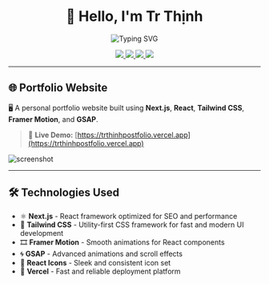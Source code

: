 <h1 align="center">👋 Hello, I'm Tr Thịnh</h1>

<p align="center">
  <img src="https://readme-typing-svg.herokuapp.com?font=Fira+Code&size=24&pause=1000&center=true&vCenter=true&width=435&lines=Welcome+to+my+Portfolio+Website!;I+am+a+Web+Developer;I+love+React%2C+Tailwind%2C+and+Animations!" alt="Typing SVG" />
</p>

<p align="center">
  <a href="https://trthinhpostfolio.vercel.app/" target="_blank">
    <img src="https://img.shields.io/badge/Live-Demo-blue?style=for-the-badge&logo=vercel" />
  </a>
  <a href="mailto:TrongThinh2602@gmail.com">
    <img src="https://img.shields.io/badge/Gmail-D1332C?style=for-the-badge&logo=gmail&logoColor=white" />
  </a>
  <a href="https://www.linkedin.com/in/thịnh-đỗ-31866b220/" target="_blank">
    <img src="https://img.shields.io/badge/LinkedIn-0077B5?style=for-the-badge&logo=linkedin&logoColor=white" />
  </a>
  <a href="https://github.com/TrThinh" target="_blank">
    <img src="https://img.shields.io/badge/GitHub-181717?style=for-the-badge&logo=github&logoColor=white" />
  </a>
</p>

---

## 🌐 Portfolio Website

🖥️ A personal portfolio website built using **Next.js**, **React**, **Tailwind CSS**, **Framer Motion**, and **GSAP**.

> 🎯 **Live Demo:** [https://trthinhpostfolio.vercel.app](https://trthinhpostfolio.vercel.app)

![screenshot](https://raw.githubusercontent.com/your-username/your-repo-name/main/public/preview.gif)

---

## 🛠️ Technologies Used

- ⚛️ **Next.js** - React framework optimized for SEO and performance
- 🎨 **Tailwind CSS** - Utility-first CSS framework for fast and modern UI development
- 🎞️ **Framer Motion** - Smooth animations for React components
- 🌀 **GSAP** - Advanced animations and scroll effects
- 🎯 **React Icons** - Sleek and consistent icon set
- 🚀 **Vercel** - Fast and reliable deployment platform
